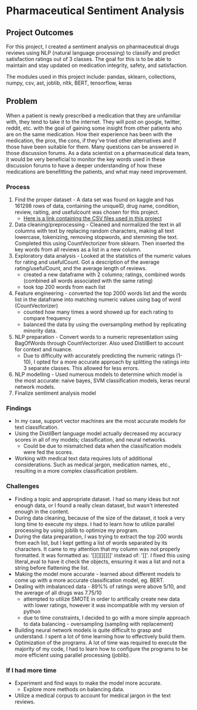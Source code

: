 # Pharmaceutical Sentiment Analysis

## Project Outcomes
For this project, I created a sentiment analysis on pharmaceutical drugs reviews using NLP (natural language processing) to classify and predict satisfaction ratings out of 3 classes. The goal for this is to be able to maintain and stay updated on medication integrity, safety, and satisfaction.
 
The modules used in this project include: pandas, sklearn, collections, numpy, csv, ast, joblib, nltk, BERT, tensorflow, keras

## Problem
When a patient is newly prescribed a medication that they are unfamiliar with, they tend to take it to the internet. They will post on google, twitter, reddit, etc. with the goal of gaining some insight from other patients who are on the same medication. How their experience has been with the medication, the pros, the cons, if they've tried other alternatives and if those have been suitable for them. Many questions can be answered in those discussion forums. 
As a data scientist on a pharmaceutical data team, it would be very beneficial to monitor the key words used in these discussion forums to have a deeper understanding of how these medications are benefitting the patients, and what may need improvement. 

### Process
1. Find the proper dataset - A data set was found on kaggle and has 161298 rows of data, containing the uniqueID, drug name, condition, review, raiting, and usefulcount was chosen for this project.
    - [Here is a link containing the CSV files used in this project](https://drive.google.com/drive/folders/1gsT-tfdP3vDG3DYnOGX5ZRbgIJY3iSVU?usp=share_link)
3. Data cleaning/preprocessing - Cleaned and normalized the text in all columns with text by replacing random characters, making all text lowercase, tokenizing, removing stopwords, and stemming the text. Completed this using CountVectorizer from sklearn. Then inserted the key words from all reviews as a list in a new column.
4. Exploratory data analysis - Looked at the statistics of the numeric values for rating and usefulCount. Got a description of the average rating/usefulCount, and the average length of reviews.
    - created a new dataframe with 2 columns; ratings, combined words (combined all words associated with the same rating)
    - took top 200 words from each list
5. Feature engineering - converted the top 2000 words list and the words list in the dataframe into matching numeric values using bag of word (CountVectorizer)
    - counted how many times a word showed up for each rating to compare frequency 
    - balanced the data by using the oversampling method by replicating minority data.  
6. NLP preparation - Convert words to a numeric representation using BagOfWords through CountVectorizer. Also used DistilBert to account for context and nuance. 
    - Due to difficulty with accurately predicting the numeric ratings (1-10), I opted for a more accurate approach by splitting the ratings into 3 separate classes. This allowed for less errors. 
7. NLP modelling - Used numerous models to determine which model is the most accurate: naive bayes, SVM classification models, keras neural network models. 
8. Finalize sentiment analysis model 

### Findings
- In my case, support vector machines are the most accurate models for text classification.
- Using the DistilBert language model actually decreased my accuracy scores in all of my models; classification, and neural networks. 
    - Could be due to mismatched data when the classification models were fed the scores. 
- Working with medical text data requires lots of additional considerations. Such as medical jargon, medication names, etc., resulting in a more complex classification problem. 

### Challenges
- Finding a topic and appropriate dataset. I had so many ideas but not enough data, or I found a really clean dataset, but wasn't interested enough in the content.
- During data cleaning, because of the size of the dataset, it took a very long time to execute my steps. I had to learn how to utilize parallel processing by using joblib to optimize my program.
- During the data preparation, I was trying to extract the top 200 words from each list, but I kept getting a list of words separated by its characters. It came to my attention that my column was not properly formatted. It was formatted as: '[][][][][]' instead of: '[]'. I fixed this using literal_eval to have it check the objects, ensuring it was a list and not a string before flattening the list. 
- Making the model more accurate - learned about different models to come up with a more accurate classification model, eg. BERT. 
- Dealing with imbalanced data - 89%% of ratings were above 5/10, and the average of all drugs was 7.75/10
    - attempted to utilize SMOTE in order to artifically create new data with lower ratings, however it was incompatible with my version of python
    - due to time constraints, I decided to go with a more simple approach to data balancing - oversampling (sampling with replacement)
- Building neural network models is quite difficult to grasp and understand. I spent a lot of time learning how to effectively build them. 
- Optimization of the programs. A lot of time was required to execute the majority of my code, I had to learn how to configure the programs to be more efficient using parallel processing (joblib).

### If I had more time 
- Experiment and find ways to make the model more accurate. 
    - Explore more methods on balancing data.
- Utilize a medical corpus to account for medical jargon in the text reviews.
